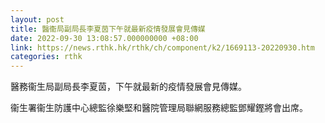```yaml
---
layout: post
title: 醫衞局副局長李夏茵下午就最新疫情發展會見傳媒
date: 2022-09-30 13:08:57.000000000 +08:00
link: https://news.rthk.hk/rthk/ch/component/k2/1669113-20220930.htm
categories: rthk
---
```


醫務衞生局副局長李夏茵，下午就最新的疫情發展會見傳媒。
 
衞生署衞生防護中心總監徐樂堅和醫院管理局聯網服務總監鄧耀鏗將會出席。

